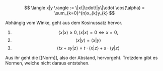 $$
\langle x|y \rangle := \|x\|\cdot\|y\|\cdot \cos(\alpha) = \sum_{k=0}^{n}x_{k}y_{k}
$$

Abhängig vom Winke, geht aus dem Kosinussatz hervor.

1. $$
\langle x|x \rangle \geq 0, \langle x|x \rangle = 0 \iff x=0, 
$$
2.  $$
\langle x|y \rangle = \langle x|y \rangle
$$
3.  $$
\langle tx+sy|z \rangle=t\cdot \langle x|z \rangle+s\cdot \langle y|z \rangle
$$

Aus ihr geht die [[Norm]], also der Abstand, hervorgeht. Trotzdem gibt es Normen, welche nicht daraus entstehen.
